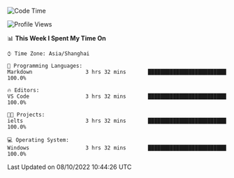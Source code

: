 <!--START_SECTION:waka-->
![Code Time](http://img.shields.io/badge/Code%20Time-207%20hrs%2059%20mins-blue)

![Profile Views](http://img.shields.io/badge/Profile%20Views-0-blue)

📊 **This Week I Spent My Time On** 

```text
⌚︎ Time Zone: Asia/Shanghai

💬 Programming Languages: 
Markdown                 3 hrs 32 mins       █████████████████████████   100.0%

🔥 Editors: 
VS Code                  3 hrs 32 mins       █████████████████████████   100.0%

🐱‍💻 Projects: 
ielts                    3 hrs 32 mins       █████████████████████████   100.0%

💻 Operating System: 
Windows                  3 hrs 32 mins       █████████████████████████   100.0%

```


 Last Updated on 08/10/2022 10:44:26 UTC
<!--END_SECTION:waka-->